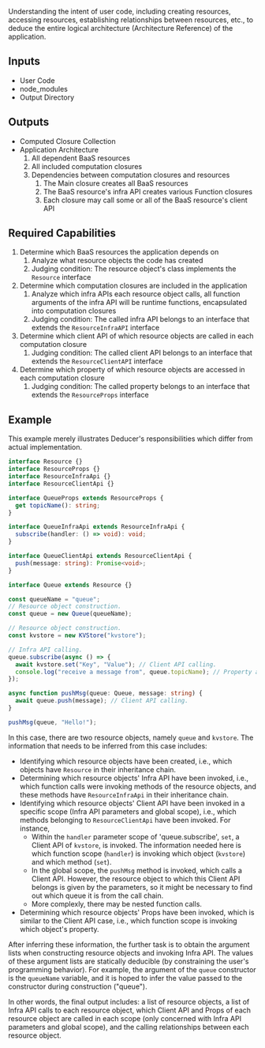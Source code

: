 Understanding the intent of user code, including creating resources, accessing resources, establishing relationships between resources, etc., to deduce the entire logical architecture (Architecture Reference) of the application.

## Inputs

- User Code
- node_modules
- Output Directory

## Outputs

- Computed Closure Collection
- Application Architecture
  1. All dependent BaaS resources
  2. All included computation closures
  3. Dependencies between computation closures and resources
     1. The Main closure creates all BaaS resources
     2. The BaaS resource's infra API creates various Function closures
     3. Each closure may call some or all of the BaaS resource's client API

## Required Capabilities

1. Determine which BaaS resources the application depends on
   1. Analyze what resource objects the code has created
   2. Judging condition: The resource object's class implements the `Resource` interface
2. Determine which computation closures are included in the application
   1. Analyze which infra APIs each resource object calls, all function arguments of the infra API will be runtime functions, encapsulated into computation closures
   2. Judging condition: The called infra API belongs to an interface that extends the `ResourceInfraAPI` interface
3. Determine which client API of which resource objects are called in each computation closure
   1. Judging condition: The called client API belongs to an interface that extends the `ResourceClientAPI` interface
4. Determine which property of which resource objects are accessed in each computation closure
   1. Judging condition: The called property belongs to an interface that extends the `ResourceProps` interface

## Example

This example merely illustrates Deducer's responsibilities which differ from actual implementation.

```typescript
interface Resource {}
interface ResourceProps {}
interface ResourceInfraApi {}
interface ResourceClientApi {}

interface QueueProps extends ResourceProps {
  get topicName(): string;
}

interface QueueInfraApi extends ResourceInfraApi {
  subscribe(handler: () => void): void;
}

interface QueueClientApi extends ResourceClientApi {
  push(message: string): Promise<void>;
}

interface Queue extends Resource {}

const queueName = "queue";
// Resource object construction.
const queue = new Queue(queueName);

// Resource object construction.
const kvstore = new KVStore("kvstore");

// Infra API calling.
queue.subscribe(async () => {
  await kvstore.set("Key", "Value"); // Client API calling.
  console.log("receive a message from", queue.topicName); // Property accessing.
});

async function pushMsg(queue: Queue, message: string) {
  await queue.push(message); // Client API calling.
}

pushMsg(queue, "Hello!");
```

In this case, there are two resource objects, namely `queue` and `kvstore`. The information that needs to be inferred from this case includes:

- Identifying which resource objects have been created, i.e., which objects have `Resource` in their inheritance chain.
- Determining which resource objects' Infra API have been invoked, i.e., which function calls were invoking methods of the resource objects, and these methods have `ResourceInfraApi` in their inheritance chain.
- Identifying which resource objects' Client API have been invoked in a specific scope (Infra API parameters and global scope), i.e., which methods belonging to `ResourceClientApi` have been invoked. For instance,
  - Within the `handler` parameter scope of 'queue.subscribe', `set`, a Client API of `kvstore`, is invoked. The information needed here is which function scope (`handler`) is invoking which object (`kvstore`) and which method (`set`).
  - In the global scope, the `pushMsg` method is invoked, which calls a Client API. However, the resource object to which this Client API belongs is given by the parameters, so it might be necessary to find out which queue it is from the call chain.
  - More complexly, there may be nested function calls.
- Determining which resource objects' Props have been invoked, which is similar to the Client API case, i.e., which function scope is invoking which object's property.

After inferring these information, the further task is to obtain the argument lists when constructing resource objects and invoking Infra API. The values of these argument lists are statically deducible (by constraining the user's programming behavior). For example, the argument of the `queue` constructor is the `queueName` variable, and it is hoped to infer the value passed to the constructor during construction ("queue").

In other words, the final output includes: a list of resource objects, a list of Infra API calls to each resource object, which Client API and Props of each resource object are called in each scope (only concerned with Infra API parameters and global scope), and the calling relationships between each resource object.
